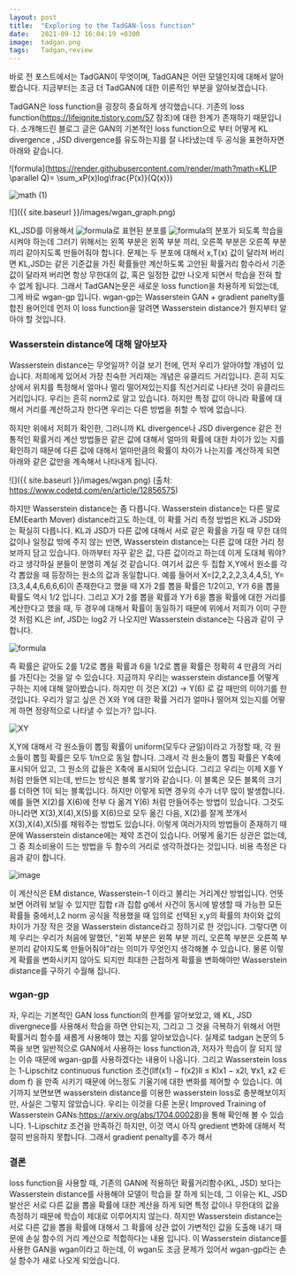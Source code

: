 ```yaml
---
layout: post
title:  "Exploring to the TadGAN-loss function"
date:   2021-09-12 16:04:19 +0300
image:  tadgan.png
tags:   Tadgan,review
--- 
```


바로 전 포스트에서는 TadGAN이 무엇이며, TadGAN은 어떤 모델인지에 대해서 알아봤습니다. 지금부터는 조금 더 TadGAN에 대한 이론적인 부분을 알아보겠습니다.

TadGAN은 loss function을 굉장히 중요하게 생각했습니다. 기존의 loss function(https://lifeignite.tistory.com/57 참조)에 대한 한계가 존재하기 때문입니다. 소개해드린 블로그 글은
GAN의 기본적인 loss function으로 부터 어떻게 KL divergence , JSD divergence를 유도하는지를 잘 나타냈는데 두 공식을 표현하자면 아래와 같습니다.

![formula](https://render.githubusercontent.com/render/math?math=KL(P \parallel Q)= \sum_xP(x)log\frac{P(x)}{Q(x)})

![math (1)](https://user-images.githubusercontent.com/70379885/134938120-f130edd9-08aa-45e9-a266-dc2488ea42ec.png)

![]({{ site.baseurl }}/images/wgan_graph.png)

 KL,JSD를 이용해서 ![formula](https://render.githubusercontent.com/render/math?math=f(x))로 표현된 분포를 ![formula](https://render.githubusercontent.com/render/math?math=g(x))의 분포가 되도록 학습을 시켜야 하는데 그러기 위해서는 왼쪽 부분은 왼쪽 부분 끼리, 오른쪽 부분은 오른쪽 부분끼리 같아지도록 만들어줘야 합니다. 문제는 두 분포에 대해서 x,T(x) 값이 달라져 버리면 KL,JSD는 같은 기준값을 가진 확률들만 계산하도록 고안된 확률거리 함수라서 기준값이 달라져 버리면 항상 무한대의 값, 혹은 일정한 값만 나오게 되면서 학습을 전혀 할 수 없게 됩니다. 그래서 TadGAN논문은 새로운 loss function을 차용하게 되었는데, 그게 바로 wgan-gp 입니다. wgan-gp는 Wasserstein GAN + gradient panelty를 합친 용어인데 먼저 이 loss function을 알려면 Wasserstein distance가 뭔지부터 알아야 할 것입니다.

 

### Wasserstein distance에 대해 알아보자

Wasserstein distance는 무엇일까?  이걸 보기 전에, 먼저 우리가 알아야할 개념이 있습니다. 저희에게 있어서 가장 친숙한 거리재는 개념은 유클리드 거리입니다. 흔히 지도상에서 위치를 특정해서 얼마나 멀리 떨어져있는지를 직선거리로 나타낸 것이 유클리드 거리입니다. 우리는 흔히 norm2로 알고 있습니다. 하지만 특정 값이 아니라 확률에 대해서 거리를 계산하고자 한다면 우리는 다른 방법을 취할 수 밖에 없습니다. 

하지만 위에서 저희가 확인한, 그러니까 KL divergence나 JSD divergence 같은  전통적인 확률거리 계산 방법들은 같은 값에 대해서 얼마의 확률에 대한 차이가 있는 지를 확인하기 때문에 다른 값에 대해서 얼마만큼의 확률이 차이가 나는지를 계산하게 되면 아래와 같은 값만을 계속해서 나타내게 됩니다.

![]({{ site.baseurl }}/images/wgan.png)
(출처: https://www.codetd.com/en/article/12856575)

하지만 Wasserstein distance는 좀 다릅니다. Wasserstein distance는 다른 말로 EM(Eearth Mover) distance라고도 하는데, 이 확률 거리 측정 방법은 KL과 JSD와는 확실히 다릅니다. KL과 JSD가 다른 값에 대해서 서로 같은 확률을 가질 때 무한 대의 값이나 일정값 밖에 주지 않는 반면, Wasserstein distance는 다른 값에 대한 거리 정보까지 담고 있습니다. 
 아까부터 자꾸 같은 값, 다른 값이라고 하는데 이게 도대체 뭐야? 라고 생각하실 분들이 분명히 계실 것 같습니다. 여기서 값은 두 집합 X,Y에서 원소를 각각 뽑았을 때 등장하는 원소의 값과 동일합니다. 예를 들어서 X=[2,2,2,2,3,4,4,5], Y=[3,3,4,4,6,6,6,6]이 존재한다고 했을 때 X가 2를 뽑을 확률은 1/2이고, Y가 6을 뽑을 확률도 역시 1/2 입니다. 그리고 X가 2를 뽑을 확률과 Y가 6을 뽑을 확률에 대한 거리를 계산한다고 했을 때, 두 경우에 대해서 확률이 동일하기 때문에 위에서 저희가 이미 구한 것 처럼 KL은 inf, JSD는 log2 가 나오지만 Wasserstein distance는 다음과 같이 구합니다.
 
 ![formula](https://render.githubusercontent.com/render/math?math=\sqrt{(6-2)^2}%2B\sqrt{(\frac{1}{2}-\frac{1}{2})^2}=4)

즉 확률은 같아도 2를 1/2로 뽑을 확률과 6을 1/2로 뽑을 확률은 정확히 4 만큼의 거리를 가진다는 것을 알 수 있습니다. 지금까지 우리는 wasserstein distance를 어떻게 구하는 지에 대해 알아봤습니다. 하지만 이 것은 X(2) -> Y(6) 로 갈 때만의 이야기를 한 것입니다. 우리가 알고 싶은 건 X와 Y에 대한 확률 거리가 얼마나 떨어져 있는지를 어떻게 하면 정량적으로 나타낼 수 있는가? 입니다.

![XY](https://user-images.githubusercontent.com/70379885/135189137-e721db84-0e7d-4c75-b0d7-777cd4d9b062.png)


X,Y에 대해서 각 원소들이 뽑힐 확률이 uniform(모두다 균일)이라고 가정할 때, 각 원소들이 뽑힐 확률은 모두 1/n으로 동일 합니다. 그래서 각 원소들이 뽑힐 확률은 Y축에 표시되어 있고, 그 원소의 값들은 X축에 표시되어 있습니다. 그리고 우리는 이제 X를  Y처럼 만들면 되는데, 반드는 방식은 블록 쌓기와 같습니다. 이 블록은 모든 블록의 크기를 더하면 1이 되는 블록입니다. 하지만 이렇게 되면 경우의 수가 너무 많이 발생합니다. 예를 들면 X(2)를 X(6)에 전부 다 옮겨 Y(6) 처럼 만들어주는 방법이 있습니다. 그것도 아니라면 X(3),X(4),X(5)를 X(6)으로 모두 옮긴 다음, X(2)를 잘게 쪼개서 X(3),X(4),X(5)를 채워주는 방법도 있습니다. 이렇게 여러가지의 방법들이 존재하기 때문에 Wasserstein distance에는 제약 조건이 있습니다. 어떻게 옮기든 상관은 없는데, 그 중 최소비용이 드는 방법을 두 함수의 거리로 생각하겠다는 것입니다. 비용 측정은 다음과 같이 합니다.

![image](https://user-images.githubusercontent.com/70379885/135199922-11e9c2d4-1eaa-40d4-9482-1468c7aac914.png)

이 계산식은 EM distance, Wasserstein-1 이라고 불리는 거리계산 방법입니다. 언뜻 보면 어려워 보일 수 있지만 집합 r과 집합 g에서 사건이 동시에 발생할 때 가능한 모든 확률들 중에서,L2 norm 공식을 적용했을 때 임의로 선택된 x,y의 확률의 차이와 값의 차이가 가장 작은 것을 Wasserstein distance라고 정하기로 한 것입니다. 그렇다면 이제 우리는 우리가 처음에 말했던,  "왼쪽 부분은 왼쪽 부분 끼리, 오른쪽 부분은 오른쪽 부분끼리 같아지도록 만들어줘야"라는 의미가 무엇인지 생각해볼 수 있습니다. 물론 이렇게 확률을 변화시키지 않아도 되지만 최대한 근접하게 확률을 변화해야만 Wasserstein distance를 구하기 수월해 집니다.

### wgan-gp

자, 우리는 기본적인 GAN loss function의 한계를 알아보았고, 왜 KL, JSD divergnece를 사용해서 학습을 하면 안되는지, 그리고 그 것을 극복하기 위해서 어떤 확률거리 함수를 새롭게 사용해야 했는 지를 알아보았습니다. 실제로 tadgan 논문의 5쪽을 보면 일반적으로 GAN에서 사용하는 loss function과, 저자가 학습이 잘 되지 않는 이슈 때문에 wgan-gp를 사용하겠다는 내용이 나옵니다. 그리고 Wasserstein loss는 1-Lipschitz continuous function 조건(llf(x1) − f(x2)ll ≤ Klx1 − x2l, ∀x1, x2 ∈ dom f) 을 만족 시키기 때문에 어느정도 기울기에 대한 변화를 제어할 수 있습니다. 여기까지 보면보면 wasserstein distance를 이용한 wasserstein loss로 충분해보이지만, 사실은 그렇지 않았습니다. 우리는 이것을 다룬 논문( Improved Training of Wasserstein GANs:https://arxiv.org/abs/1704.00028)을 통해 확인해 볼 수 있습니다. 1-Lipschitz  조건을 만족하긴 하지만, 이것 역시 아직 gredient 변화에 대해서 적절히 반응하지 못합니다. 그래서 gradient penalty를 추가 해서 

### 결론

loss function을 사용할 때, 기존의 GAN에 적용하던 확률거리함수(KL, JSD) 보다는 Wasserstein distance를 사용해야 모델이 학습을 잘 하게 되는데, 그 이유는 KL, JSD 발산은 서로 다른 값을 뽑을 확률에 대한 계산을 하게 되면 특정 값이나 무한대의 값을 측정하기 때문에 학습이 제대로 이루어지지 않는다. 하지만 Wasserstein distance는 서로 다른 값을 뽑을 확률에 대해서 그 확률에 상관 없이 가변적인 값을 도출해 내기 때문에 손실 함수의 거리 계산으로 적합하다는 내용 입니다. 이 Wasserstein distance를 사용한 GAN을 wgan이라고 하는데, 이 wgan도 조금 문제가 있어서 wgan-gp라는 손실 함수가 새로 나오게 되었습니다.
 

[jekyll-docs]: https://jekyllrb.com/docs/home
[jekyll-gh]:   https://github.com/jekyll/jekyll
[jekyll-talk]: https://talk.jekyllrb.com/
